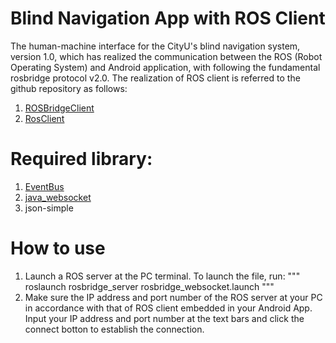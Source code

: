 # Blind Navigation App with ROS Client
The human-machine interface for the CityU's blind navigation system, version 1.0, which has realized the communication between the ROS (Robot Operating System) and Android application, with following the fundamental rosbridge protocol v2.0.
The realization of ROS client is referred to the github repository as follows:
1. [ROSBridgeClient](https://github.com/djilk/ROSBridgeClient.git)
2. [RosClient](https://github.com/hibernate2011/RosClient.git)

# Required library:
1. [EventBus](https://github.com/greenrobot/EventBus.git)
2. [java_websocket](https://github.com/TooTallNate/Java-WebSocket.git)
3. json-simple

# How to use
1. Launch a ROS server at the PC terminal. To launch the file, run:
    """
    roslaunch rosbridge_server rosbridge_websocket.launch
    """
2. Make sure the IP address and port number of the ROS server at your PC in accordance with that of ROS client embedded in your Android App. Input your IP address and port number at the text bars and click the connect botton to establish the connection.
